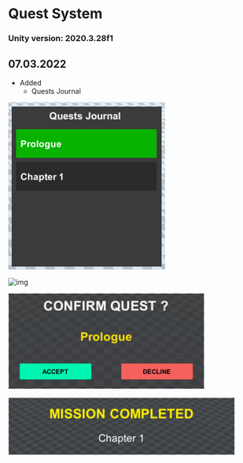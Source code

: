 # Quest System
### Unity version: 2020.3.28f1

## 07.03.2022

- Added
  - Quests Journal

![img](https://github.com/paveldrobny/Unity_QuestSystem/blob/main/QuestsJournal.png)
<br/>

![img](https://firebasestorage.googleapis.com/v0/b/personal-24c21.appspot.com/o/Projects%2FUnityQuestSystem.png?alt=media&token=ebc61b18-9d36-4681-bc2e-6de39ea9161f)
<br/>

![img](https://github.com/paveldrobny/Unity_QuestSystem/blob/main/ConfirmQuest.png)
<br/>

![img](https://github.com/paveldrobny/Unity_QuestSystem/blob/main/CompletedQuest.png)
